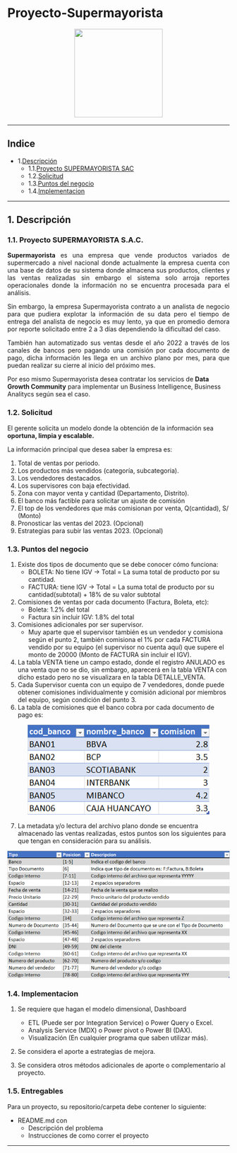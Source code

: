 # Proyecto-Supermayorista

<p align="center">
  <img src="https://media.licdn.com/dms/image/C4E22AQH1E8vrhitwaw/feedshare-shrink_800/0/1673874172503?e=2147483647&v=beta&t=jAvwaoGpwnLjnNsPox1FD-rtTqRcB_MwCyt3h5JQ5ew" width="200" height="200">
</p>

---
## Indice

- 1.[Descripción](#1-descripción)
  - 1.1.[Proyecto SUPERMAYORISTA SAC](#11-proyecto-supermayorista-sac)
  - 1.2.[Solicitud](#12-solicitud)
  - 1.3.[Puntos del negocio](#13-puntos-del-negocio)
  - 1.4.[Implementacion](#14-implementacion)


---
## 1. Descripción
### 1.1. Proyecto SUPERMAYORISTA S.A.C.

<p align="justify">
<b>Supermayorista</b> es una empresa que vende productos variados de supermercado a nivel nacional donde actualmente la empresa cuenta con una base de datos de su sistema donde almacena sus productos, clientes y las ventas realizadas sin embargo el sistema solo arroja reportes operacionales donde la información no se encuentra procesada para el análisis. 
</p>
<p align="justify">
Sin embargo, la empresa Supermayorista contrato a un analista de negocio para que pudiera explotar la información de su data pero el tiempo de entrega del analista de negocio es muy lento, ya que en promedio demora por reporte solicitado entre 2 a 3 días dependiendo la dificultad del caso.
</p>
<p align="justify">
También han automatizado sus ventas desde el año 2022 a través de los canales de bancos pero pagando una comisión por cada documento de pago, dicha información les llega en un archivo plano por mes, para que puedan realizar su cierre al inicio del próximo mes.
  
Por eso mismo Supermayorista desea contratar los servicios de <b>Data Growth Community</b> para implementar un Business Intelligence, Business Analitycs según sea el caso.
</p>

### 1.2. Solicitud 

El gerente solicita un modelo donde la obtención de la información sea **oportuna, limpia y escalable.**

La información principal que desea saber la empresa es: 

1. Total de ventas por periodo.
2. Los productos más vendidos (categoría, subcategoria).
3. Los vendedores destacados.
4. Los supervisores con baja efectividad.
5. Zona con mayor venta y cantidad (Departamento, Distrito).
6. El banco más factible para solicitar un ajuste de comisión
7. El top de los vendedores que más comisionan por venta, Q(cantidad), S/ (Monto)
8. Pronosticar las ventas del 2023. (Opcional)
9. Estrategias para subir las ventas 2023. (Opcional)

### 1.3. Puntos del negocio

1. Existe dos tipos de documento que se debe conocer cómo funciona:
    - BOLETA: No tiene IGV -> Total = La suma total de producto por su cantidad.
    - FACTURA: tiene IGV -> Total = La suma total de producto por su cantidad(subtotal) + 18% de su valor subtotal
2. Comisiones de ventas por cada documento (Factura, Boleta, etc):
    - Boleta: 1.2% del total
    - Factura sin incluir IGV: 1.8% del total 
3. Comisiones adicionales por ser supervisor.
    - Muy aparte que el supervisor también es un vendedor y comisiona según el punto 2, también comisiona el 1% por cada FACTURA vendido por su equipo (el supervisor no cuenta aquí) que supere el monto de 20000 (Monto de FACTURA sin incluir el IGV).
4. La tabla VENTA tiene un campo estado, donde el registro ANULADO es una venta que no se dio, sin embargo, aparecerá en la tabla VENTA con dicho estado pero no se visualizara en la tabla DETALLE_VENTA.
5. Cada Supervisor cuenta con un equipo de 7 vendedores, donde puede obtener comisiones individualmente y comisión adicional por miembros del equipo, según condición del punto 3.
6. La tabla de comisiones que el banco cobra por cada documento de pago es:

<p align="center">
  <img src="https://github.com/Squad-Battle-4-the-top/Proyecto-Supermayorista/blob/main/images/dim_banco.png">
</p>

7.  La metadata y/o lectura del archivo plano donde se encuentra almacenado las ventas realizadas, estos puntos son los siguientes para que tengan en consideración para su análisis.

<p align="center">
  <img src="https://github.com/Squad-Battle-4-the-top/Proyecto-Supermayorista/blob/main/images/metadata_banco.png">
</p>

### 1.4. Implementacion

1.	Se requiere que hagan el modelo dimensional, Dashboard
    - ETL (Puede ser por Integration Service) o Power Query o Excel.
    - Analysis Service (MDX) o Power pivot o Power BI (DAX).
    - Visualización (En cualquier programa que saben utilizar más).

2.	Se considera el aporte a estrategias de mejora.
3.	Se considera otros métodos adicionales de aporte o complementario al proyecto.


### 1.5. Entregables

Para un proyecto, su repositorio/carpeta debe contener lo siguiente:

  - README.md con 
    - Descripción del problema
    - Instrucciones de como correr el proyecto



---
